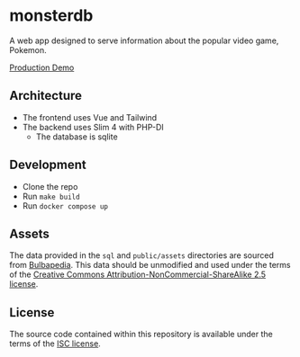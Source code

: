 # monsterdb

A web app designed to serve information about the popular video game, Pokemon.

[Production Demo](https://pkmn.gioarc.me)

## Architecture
-   The frontend uses Vue and Tailwind
-   The backend uses Slim 4 with PHP-DI
    -   The database is sqlite

## Development

- Clone the repo
- Run `make build`
- Run `docker compose up`

## Assets
The data provided in the `sql` and `public/assets` directories are sourced from [Bulbapedia](https://bulbapedia.bulbagarden.net).
This data should be unmodified and used under the terms of the [Creative Commons Attribution-NonCommercial-ShareAlike 2.5 license](https://creativecommons.org/licenses/by-nc-sa/2.5/legalcode).

## License
The source code contained within this repository is available under the terms of the [ISC license](https://opensource.org/license/isc-license-txt/).
